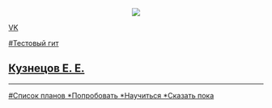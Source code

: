 <p align ="center"><a href=" https://vk.com/wattag " target="_blank"><img src="https://sun9-50.userapi.com/impg/HOdgjAhXO0Oqr_FdnxEWKldQU6rsewvCVlsufw/3ONwOwphk9A.jpg?size=1200x870&quality=95&sign=6d08e47b01a3d66c42a9952cff75811c&c_uniq_tag=FM6c54TKetz2w3Aq6ejTHisqxqBseDjMfeQL483ELvM&type=album" src= width="400"></a></p>

<p> <a href ="https://vk.com/wattag" >VK</p>

#Тестовый гит 
## Кузнецов Е. Е.
-----------------------------------
#Список планов
*Попробовать 
*Научиться
*Сказать пока